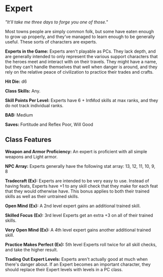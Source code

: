 # Expert

_"It'll take me three days to forge you one of those."_

Most towns people are simply common folk, but some have eaten enough to grow up properly, and they've managed to learn enough to be generally useful. These sorts of characters are experts.

__Experts in the Game:__ Experts aren't playable as PCs. They lack depth, and are generally intended to only represent the various support characters that the heroes meet and interact with on their travels. They might have a name, but they can't handle themselves that well when danger is around, and they rely on the relative peace of civilization to practice their trades and crafts.

__Hit Die:__ d6

__Class Skills:__ Any.

__Skill Points Per Level:__ Experts have 6 + IntMod skills at max ranks, and they do not track individual ranks.

__BAB:__ Medium

__Saves:__ Fortitude and Reflex Poor, Will Good

## Class Features

__Weapon and Armor Proficiency:__ An expert is proficient with all simple weapons and Light armor.

__NPC Array:__ Experts generally have the following stat array: 13, 12, 11, 10, 9, 8

__Tradecraft (Ex):__ Experts are intended to be very easy to use. Instead of having feats, Experts have +1 to any skill check that they make for each feat that they would otherwise have. This bonus applies to both their trained skills as well as their untrained skills.

__Open Mind (Ex):__ A 2nd level expert gains an additional trained skill.

__Skilled Focus (Ex):__ 3rd level Experts get an extra +3 on all of their trained skills.

__Very Open Mind (Ex):__ A 4th level expert gains another additional trained skill.

__Practice Makes Perfect (Ex):__ 5th level Experts roll twice for all skill checks, and take the higher result.

__Trading Out Expert Levels:__ Experts aren't actually good at much when there's danger about. If an Expert becomes an important character, they should replace their Expert levels with levels in a PC class.